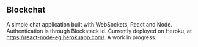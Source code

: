 ## Blockchat

A simple chat application built with WebSockets, React and Node. Authentication is through Blockstack id. Currently deployed on Heroku, at https://react-node-eg.herokuapp.com/. A work in progress. 
